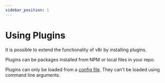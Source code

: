 ```yaml
---
sidebar_position: 1
---
```


# Using Plugins

It is possible to extend the functionality of v8r by installing plugins.

Plugins can be packages installed from NPM or local files in your repo.

Plugins can only be loaded from a [config file](../configuration.md). They can't be loaded using command line arguments.
